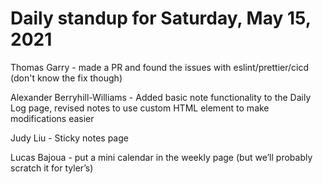 # Daily standup for Saturday, May 15, 2021

Thomas Garry - made a PR and found the issues with eslint/prettier/cicd (don't know the fix though)

Alexander Berryhill-Williams - Added basic note functionality to the Daily Log page, revised notes to use custom HTML element to make modifications easier

Judy Liu - Sticky notes page

Lucas Bajoua - put a mini calendar in the weekly page (but we’ll probably scratch it for tyler’s)

